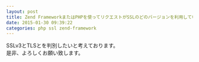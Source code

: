 ```yaml
---
layout: post
title: Zend FrameworkまたはPHPを使ってリクエストがSSLのどのバージョンを利用しているか判断することはできますか？
date: 2015-01-30 09:39:22
categories: php ssl zend-framework
---
```

<p>SSLv3とTLSとを判別したいと考えております。<br>
是非、よろしくお願い致します。</p>
